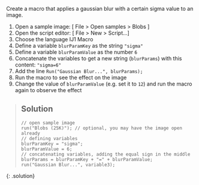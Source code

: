 Create a macro that applies a gaussian blur with a certain sigma value to an image.

1. Open a sample image: [ File > Open samples > Blobs ]
1. Open the script editor: [ File > New > Script...]
1. Choose the language IJ1 Macro
1. Define a variable `blurParamKey` as the string `"sigma"`
1. Define a variable `blurParamValue` as the number `6`
1. Concatenate the variables to get a new string (`blurParams`) with this content: `"sigma=6"`
1. Add the line `Run("Gaussian Blur...", blurParams);`
1. Run the macro to see the effect on the image
1. Change the value of `blurParamValue` (e.g. set it to `12`) and run the macro again to observe the effect

> ## Solution
> ```
> // open sample image
> run("Blobs (25K)"); // optional, you may have the image open already
> // defining variables
> blurParamKey = "sigma";
> blurParamValue = 6;
> // concatenating variables, adding the equal sign in the middle
> blurParams = blurParamKey + "=" + blurParamValue;
> run("Gaussian Blur...", variable3);
> ```
{: .solution}
